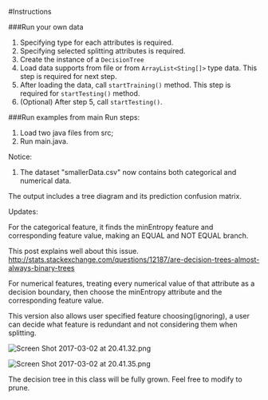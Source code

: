 #Instructions

###Run your own data
1. Specifying type for each attributes is required.
2. Specifying selected splitting attributes is required.
3. Create the instance of a `DecisionTree`
4. Load data supports from file or from `ArrayList<Sting[]>` type data. This step is required for next step.
5. After loading the data, call `startTraining()` method. This step is required for `startTesting()` method.
6. (Optional) After step 5, call `startTesting()`.

###Run examples from main
Run steps:
1. Load two java files from src;
2. Run main.java.

Notice:

1. The dataset "smallerData.csv" now contains both categorical and numerical data.

The output includes a tree diagram and its prediction confusion matrix.

Updates:

For the categorical feature, it finds the minEntropy feature and corresponding feature value, making an EQUAL and NOT EQUAL branch.

This post explains well about this issue.
http://stats.stackexchange.com/questions/12187/are-decision-trees-almost-always-binary-trees

For numerical features, treating every numerical value of that attribute as a decision boundary, then choose the minEntropy attribute and the corresponding feature value.

This version also allows user specified feature choosing(ignoring), a user can decide what feature is redundant and not considering them when splitting.

![Screen Shot 2017-03-02 at 20.41.32.png](https://svbtleusercontent.com/phldkfvsbzstoq.png)

![Screen Shot 2017-03-02 at 20.41.35.png](https://svbtleusercontent.com/sfziyqlqaszf2a.png)


The decision tree in this class will be fully grown. Feel free to modify to prune.
